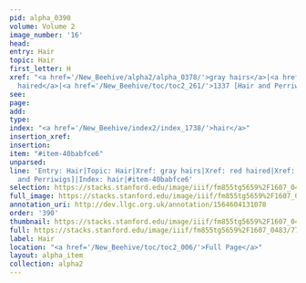 ```yaml
---
pid: alpha_0390
volume: Volume 2
image_number: '16'
head: 
entry: Hair
topic: Hair
first_letter: H
xref: "<a href='/New_Beehive/alpha2/alpha_0378/'>gray hairs</a>|<a href='/New_Beehive/alpha4/alpha_0774/'>red
  haired</a>|<a href='/New_Beehive/toc/toc2_261/'>1337 [Hair and Perriwigs]</a>"
see: 
page: 
add: 
type: 
index: "<a href='/New_Beehive/index2/index_1738/'>hair</a>"
insertion_xref: 
insertion: 
item: "#item-40babfce6"
unparsed: 
line: 'Entry: Hair|Topic: Hair|Xref: gray hairs|Xref: red haired|Xref: 1337 [Hair
  and Perriwigs]|Index: hair|#item-40babfce6'
selection: https://stacks.stanford.edu/image/iiif/fm855tg5659%2F1607_0483/772,3094,2974,471/full/0/default.jpg
full_image: https://stacks.stanford.edu/image/iiif/fm855tg5659%2F1607_0483/full/full/0/default.jpg
annotation_uri: http://dev.llgc.org.uk/annotation/1564604131078
order: '390'
thumbnail: https://stacks.stanford.edu/image/iiif/fm855tg5659%2F1607_0483/772,3094,600,180/250,/0/default.jpg
full: https://stacks.stanford.edu/image/iiif/fm855tg5659%2F1607_0483/772,3094,2974,471/full/0/default.jpg
label: Hair
location: "<a href='/New_Beehive/toc/toc2_006/'>Full Page</a>"
layout: alpha_item
collection: alpha2
---
```

